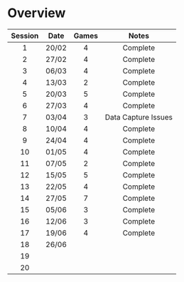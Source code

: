 # Overview

| Session | Date  | Games |        Notes        |
|:-------:|:-----:|:-----:|:-------------------:|
|    1    | 20/02 |   4   |      Complete       |
|    2    | 27/02 |   4   |      Complete       |
|    3    | 06/03 |   4   |      Complete       |
|    4    | 13/03 |   2   |      Complete       |
|    5    | 20/03 |   5   |      Complete       |
|    6    | 27/03 |   4   |      Complete       |
|    7    | 03/04 |   3   | Data Capture Issues |
|    8    | 10/04 |   4   |      Complete       |
|    9    | 24/04 |   4   |      Complete       |
|   10    | 01/05 |   4   |      Complete       |
|   11    | 07/05 |   2   |      Complete       |
|   12    | 15/05 |   5   |      Complete       |
|   13    | 22/05 |   4   |      Complete       |
|   14    | 27/05 |   7   |      Complete       |
|   15    | 05/06 |   3   |      Complete       |
|   16    | 12/06 |   3   |      Complete       |
|   17    | 19/06 |   4   |      Complete       |
|   18    | 26/06 |       |                     |
|   19    |       |       |                     |
|   20    |       |       |                     |
